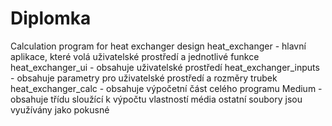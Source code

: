 # Diplomka
Calculation program for heat exchanger design
heat_exchanger - hlavní aplikace, které volá uživatelské prostředí a jednotlivé funkce
heat_exchanger_ui - obsahuje uživatelské prostředí
heat_exchanger_inputs - obsahuje parametry pro uživatelské prostředí a rozměry trubek
heat_exchanger_calc - obsahuje výpočetní část celého programu
Medium - obsahuje třídu sloužící k výpočtu vlastností média
ostatní soubory jsou využívány jako pokusné
